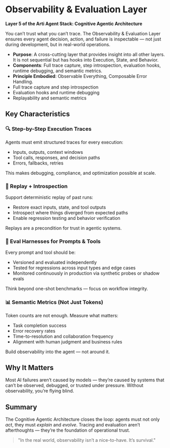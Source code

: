 # Observability & Evaluation Layer

**Layer 5 of the Arti Agent Stack: Cognitive Agentic Architecture**

You can’t trust what you can’t trace. The Observability & Evaluation Layer ensures every agent decision, action, and failure is inspectable — not just during development, but in real-world operations.

- **Purpose**: A cross-cutting layer that provides insight into all other layers. It is not sequential but has hooks into Execution, State, and Behavior.
- **Components**: Full trace capture, step introspection, evaluation hooks, runtime debugging, and semantic metrics.
- **Principle Embodied**: Observable Everything, Composable Error Handling.
- Full trace capture and step introspection  
- Evaluation hooks and runtime debugging  
- Replayability and semantic metrics  

## Key Characteristics

### 🔍 Step-by-Step Execution Traces

Agents must emit structured traces for every execution:

* Inputs, outputs, context windows
* Tool calls, responses, and decision paths
* Errors, fallbacks, retries

This makes debugging, compliance, and optimization possible at scale.

### 🔁 Replay + Introspection

Support deterministic replay of past runs:

* Restore exact inputs, state, and tool outputs
* Introspect where things diverged from expected paths
* Enable regression testing and behavior verification

Replays are a precondition for trust in agentic systems.

### 🧪 Eval Harnesses for Prompts & Tools

Every prompt and tool should be:

* Versioned and evaluated independently
* Tested for regressions across input types and edge cases
* Monitored continuously in production via synthetic probes or shadow evals

Think beyond one-shot benchmarks — focus on workflow integrity.

### 📊 Semantic Metrics (Not Just Tokens)

Token counts are not enough. Measure what matters:

* Task completion success
* Error recovery rates
* Time-to-resolution and collaboration frequency
* Alignment with human judgment and business rules

Build observability into the agent — not around it.

## Why It Matters

Most AI failures aren’t caused by models — they’re caused by systems that can’t be observed, debugged, or trusted under pressure. Without observability, you’re flying blind.

## Summary

The Cognitive Agentic Architecture closes the loop: agents must not only *act*, they must *explain* and *evolve*. Tracing and evaluation aren’t afterthoughts — they’re the foundation of operational trust.

> "In the real world, observability isn’t a nice-to-have. It’s survival."

